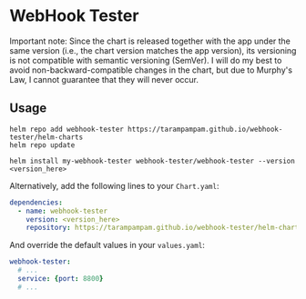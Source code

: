# WebHook Tester

Important note: Since the chart is released together with the app under the same version (i.e., the chart version
matches the app version), its versioning is not compatible with semantic versioning (SemVer). I will do my best to
avoid non-backward-compatible changes in the chart, but due to Murphy's Law, I cannot guarantee that they will
never occur.

## Usage

```shell
helm repo add webhook-tester https://tarampampam.github.io/webhook-tester/helm-charts
helm repo update

helm install my-webhook-tester webhook-tester/webhook-tester --version <version_here>
```

Alternatively, add the following lines to your `Chart.yaml`:

```yaml
dependencies:
  - name: webhook-tester
    version: <version_here>
    repository: https://tarampampam.github.io/webhook-tester/helm-charts
```

And override the default values in your `values.yaml`:

```yaml
webhook-tester:
  # ...
  service: {port: 8800}
  # ...
```
